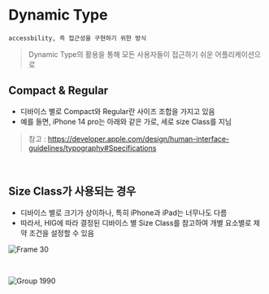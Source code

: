 # Dynamic Type
`accessbility, 즉 접근성을 구현하기 위한 방식`
> Dynamic Type의 활용을 통해 모든 사용자들이 접근하기 쉬운 어플리케이션으로

## Compact & Regular
- 디바이스 별로 Compact와 Regular란 사이즈 조합을 가지고 있음
- 예를 들면, iPhone 14 pro는 아래와 같은 가로, 세로 size Class를 지님

> 참고 : https://developer.apple.com/design/human-interface-guidelines/typography#Specifications


<br> 

## Size Class가 사용되는 경우
- 디바이스 별로 크기가 상이하나, 특히 iPhone과 iPad는 너무나도 다름
- 따라서, HIG에 따라 결정된 디바이스 별 Size Class를 참고하여 개별 요소별로 제약 조건을 설정할 수 있음

![Frame 30](https://github.com/onthelots/iOS-Learning/assets/107039500/682401d3-70f6-438a-b2d2-4b78e013823f)

<br> 

![Group 1990](https://github.com/onthelots/iOS-Learning/assets/107039500/32dde286-72a3-4795-9bfe-b02c1127f785)


